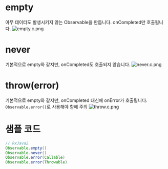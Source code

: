 # empty
아무 데이터도 발생시키지 않는 Observable을 만듭니다. onCompleted만 호출됩니다.
![empty.c.png](http://reactivex.io/documentation/operators/images/empty.c.png)
<br>

# never
기본적으로 empty와 같지만, onCompleted도 호출되지 않습니다.
![never.c.png](http://reactivex.io/documentation/operators/images/never.c.png)
<br>

# throw(error)
기본적으로 empty와 같지만, onCompleted 대신에 onError가 호출됩니다. ```Observable.error()```로 사용해야 함에 주의
![throw.c.png](http://reactivex.io/documentation/operators/images/throw.c.png)
<br>

# 샘플 코드
```java
// RxJava2
Observable.empty()
Observable.never()
Observable.error(Callable)
Observable.error(Throwable)
```

